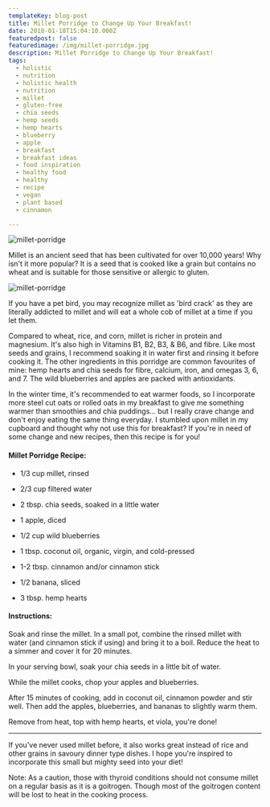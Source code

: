 ```yaml
---
templateKey: blog-post
title: Millet Porridge to Change Up Your Breakfast!
date: 2018-01-18T15:04:10.000Z
featuredpost: false
featuredimage: /img/millet-porridge.jpg
description: Millet Porridge to Change Up Your Breakfast!
tags:
  - holistic
  - nutrition
  - holistic health
  - nutrition
  - millet
  - gluten-free
  - chia seeds
  - hemp seeds
  - hemp hearts
  - blueberry
  - apple
  - breakfast
  - breakfast ideas
  - food inspiration
  - healthy food
  - healthy
  - recipe
  - vegan
  - plant based
  - cinnamon

---
```

![millet-porridge](/img/millet-porridge.jpg)


Millet is an ancient seed that has been cultivated for over 10,000 years! Why isn't it more popular? It is a seed that is cooked like a grain but contains no wheat and is suitable for those sensitive or allergic to gluten.

![millet-porridge](/img/millet-porridge-2.jpg)

If you have a pet bird, you may recognize millet as 'bird crack' as they are literally addicted to millet and will eat a whole cob of millet at a time if you let them. 

Compared to wheat, rice, and corn, millet is richer in protein and magnesium. It's also high in Vitamins B1, B2, B3, & B6, and fibre. Like most seeds and grains, I recommend soaking it in water first and rinsing it before cooking it. The other ingredients in this porridge are common favourites of mine: hemp hearts and chia seeds for fibre, calcium, iron, and omegas 3, 6, and 7. The wild blueberries and apples are packed with antioxidants.  

In the winter time, it's recommended to eat warmer foods, so I incorporate more steel cut oats or rolled oats in my breakfast to give me something warmer than smoothies and chia puddings... but I really crave change and don't enjoy eating the same thing everyday. I stumbled upon millet in my cupboard and thought why not use this for breakfast? If you're in need of some change and new recipes, then this recipe is for you!

#### **__Millet Porridge Recipe:__**

- 1/3 cup millet, rinsed 

- 2/3 cup filtered water

- 2 tbsp. chia seeds, soaked in a little water

- 1 apple, diced

- 1/2 cup wild blueberries

- 1 tbsp. coconut oil, organic, virgin, and cold-pressed

- 1-2 tbsp. cinnamon and/or cinnamon stick

- 1/2 banana, sliced

- 3 tbsp. hemp hearts

#### **Instructions:**

  Soak and rinse the millet. In a small pot, combine the rinsed millet with water (and cinnamon stick if using) and bring it to a boil. Reduce the heat to a simmer and cover it for 20 minutes.  

  In your serving bowl, soak your chia seeds in a little bit of water.   

  While the millet cooks, chop your apples and blueberries.  

  After 15 minutes of cooking, add in coconut oil, cinnamon powder and stir well. Then add the apples, blueberries, and bananas to slightly warm them.  

  Remove from heat, top with hemp hearts, et viola, you're done! 

---

If you've never used millet before, it also works great instead of rice and other grains in savoury dinner type dishes. I hope you're inspired to incorporate this small but mighty seed into your diet!

Note: As a caution, those with thyroid conditions should not consume millet on a regular basis as it is a goitrogen. Though most of the goitrogen content will be lost to heat in the cooking process.

 

